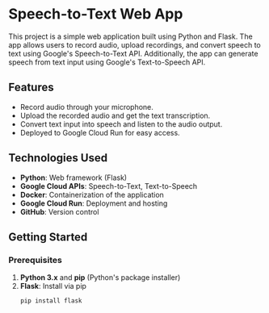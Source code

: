# Speech-to-Text Web App

This project is a simple web application built using Python and Flask. The app allows users to record audio, upload recordings, and convert speech to text using Google's Speech-to-Text API. Additionally, the app can generate speech from text input using Google's Text-to-Speech API.

## Features

- Record audio through your microphone.
- Upload the recorded audio and get the text transcription.
- Convert text input into speech and listen to the audio output.
- Deployed to Google Cloud Run for easy access.

## Technologies Used

- **Python**: Web framework (Flask)
- **Google Cloud APIs**: Speech-to-Text, Text-to-Speech
- **Docker**: Containerization of the application
- **Google Cloud Run**: Deployment and hosting
- **GitHub**: Version control

## Getting Started

### Prerequisites

1. **Python 3.x** and **pip** (Python's package installer)
2. **Flask**: Install via pip
   ```bash
   pip install flask
